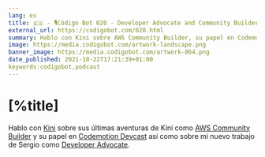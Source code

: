 ```yaml
---
lang: es
title: 🇪🇸 - 🎙Código Bot 020 - Developer Advocate and Community Builder
external_url: https://codigobot.com/020.html
summary: Hablo con Kini sobre AWS Community Builder, su papel en Codemotion Devcast y mi nuevo trabajo como Developer Advocate.
image: https://media.codigobot.com/artwork-landscape.png
banner_image: https://media.codigobot.com/artwork-864.png
date_published: 2021-10-22T17:21:39+01:00
keywords:codigobot,podcast
---
```


# [%title]

Hablo con [Kini](https://kinisoftware.com) sobre sus últimas aventuras de Kini como [AWS Community Builder](https://aws.amazon.com/developer/community/community-builders/9) y su papel en [Codemotion Devcast](https://live.codemotion.com/devcast/) así como sobre mi nuevo trabajo de Sergio como [Developer Advocate](https://sergiodelamo.com/blog/2gm-developer-advocate.html).